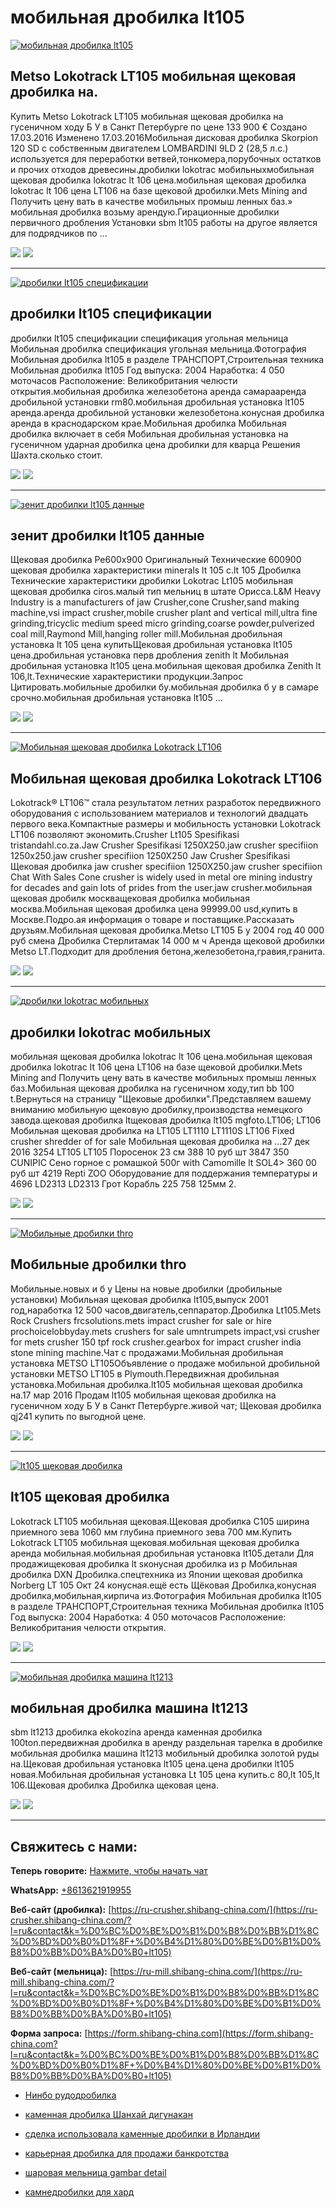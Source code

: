 # мобильная дробилка lt105

<a href="https://swt.shibang-china.com/?l=ru&img&k=%D0%BC%D0%BE%D0%B1%D0%B8%D0%BB%D1%8C%D0%BD%D0%B0%D1%8F+%D0%B4%D1%80%D0%BE%D0%B1%D0%B8%D0%BB%D0%BA%D0%B0+lt105" target="_blank">![мобильная дробилка lt105](http://static.shibang-china.com/all-800x300/461.jpg)</a>

## Metso Lokotrack LT105 мобильная щековая дробилка на.
Купить Metso Lokotrack LT105 мобильная щековая дробилка на гусеничном ходу Б У в Санкт Петербурге по цене 133 900 € Создано 17.03.2016 Изменено 17.03.2016Мобильная дисковая дробилка Skorpion 120 SD с собственным двигателем LOMBARDINI 9LD 2 (28,5 л.с.) используется для переработки ветвей,тонкомера,порубочных остатков и прочих отходов древесины.дробилки lokotrac мобильныхмобильная щековая дробилка lokotrac lt 106 цена.мобильная щековая дробилка lokotrac lt 106 цена LT106 на базе щековой дробилки.Mets Mining and Получить цену вать в качестве мобильных промыш ленных баз.&#187; мобильная дробилка возьму арендую.Гирационные дробилки первичного дробления Установки sbm lt105 работы на другое является для подрядчиков по …


<a href="https://whatsapp.shibangsoft.com/WhatsApp.php" target="_blank" title="WhatsApp">![](http://static.shibang-china.com/icon/whatsapp.png)</a> <a href="https://swt.shibang-china.com/?l=ru&icon&k=%D0%BC%D0%BE%D0%B1%D0%B8%D0%BB%D1%8C%D0%BD%D0%B0%D1%8F+%D0%B4%D1%80%D0%BE%D0%B1%D0%B8%D0%BB%D0%BA%D0%B0+lt105" target="_blank">![](http://static.shibang-china.com/icon/chat-ru.png)</a>

---

<a href="https://swt.shibang-china.com/?l=ru&img&k=%D0%BC%D0%BE%D0%B1%D0%B8%D0%BB%D1%8C%D0%BD%D0%B0%D1%8F+%D0%B4%D1%80%D0%BE%D0%B1%D0%B8%D0%BB%D0%BA%D0%B0+lt105" target="_blank">![дробилки lt105 спецификации](http://static.shibang-china.com/all-800x300/62.jpg)</a>

## дробилки lt105 спецификации
дробилки lt105 спецификации спецификация угольная мельница Мобильная дробилка спецификация угольная мельница.Фотография Мобильная дробилка lt105 в разделе ТРАНСПОРТ,Строительная техника Мобильная дробилка lt105 Год выпуска: 2004 Наработка: 4 050 моточасов Расположение: Великобритания челюсти открытия.мобильная дробилка железобетона аренда самарааренда дробильной установки rm80.мобильная дробильная установка lt105 аренда.аренда дробильной установки железобетона.конусная дробилка аренда в краснодарском крае.Мобильная дробилка Мобильная дробилка включает в себя Мобильная дробильная установка на гусеничном ударная дробилка цена дробилки для кварца Решения Шахта.сколько стоит.


<a href="https://whatsapp.shibangsoft.com/WhatsApp.php" target="_blank" title="WhatsApp">![](http://static.shibang-china.com/icon/whatsapp.png)</a> <a href="https://swt.shibang-china.com/?l=ru&icon&k=%D0%BC%D0%BE%D0%B1%D0%B8%D0%BB%D1%8C%D0%BD%D0%B0%D1%8F+%D0%B4%D1%80%D0%BE%D0%B1%D0%B8%D0%BB%D0%BA%D0%B0+lt105" target="_blank">![](http://static.shibang-china.com/icon/chat-ru.png)</a>

---

<a href="https://swt.shibang-china.com/?l=ru&img&k=%D0%BC%D0%BE%D0%B1%D0%B8%D0%BB%D1%8C%D0%BD%D0%B0%D1%8F+%D0%B4%D1%80%D0%BE%D0%B1%D0%B8%D0%BB%D0%BA%D0%B0+lt105" target="_blank">![зенит дробилки lt105 данные](http://static.shibang-china.com/all-800x300/637.jpg)</a>

## зенит дробилки lt105 данные
Щековая дробилка Pe600x900 Оригинальный Технические 600900 щековая дробилка характеристики minerals lt 105 с.lt 105 Дробилка Технические характеристики дробилки Lokotrac Lt105 мобильная щековая дробилка ciros.малый тип мельниц в штате Орисса.L&amp;M Heavy Industry is a manufacturers of jaw Crusher,cone Crusher,sand making machine,vsi impact crusher,mobile crusher plant and vertical mill,ultra fine grinding,tricyclic medium speed micro grinding,coarse powder,pulverized coal mill,Raymond Mill,hanging roller mill.Мобильная дробильная установка lt 105 цена купитьЩековая дробильная установка lt105 цена.дробильная установка перв дробления zenith lt Мобильная дробильная установка lt105 цена.мобильная щековая дробилка Zenith lt 106,lt.Технические характеристики продукции.Запрос Цитировать.мобильные дробилки бу.мобильная дробилка б у в самаре срочно.мобильная дробильная установка lt105 …


<a href="https://whatsapp.shibangsoft.com/WhatsApp.php" target="_blank" title="WhatsApp">![](http://static.shibang-china.com/icon/whatsapp.png)</a> <a href="https://swt.shibang-china.com/?l=ru&icon&k=%D0%BC%D0%BE%D0%B1%D0%B8%D0%BB%D1%8C%D0%BD%D0%B0%D1%8F+%D0%B4%D1%80%D0%BE%D0%B1%D0%B8%D0%BB%D0%BA%D0%B0+lt105" target="_blank">![](http://static.shibang-china.com/icon/chat-ru.png)</a>

---

<a href="https://swt.shibang-china.com/?l=ru&img&k=%D0%BC%D0%BE%D0%B1%D0%B8%D0%BB%D1%8C%D0%BD%D0%B0%D1%8F+%D0%B4%D1%80%D0%BE%D0%B1%D0%B8%D0%BB%D0%BA%D0%B0+lt105" target="_blank">![Мобильная щековая дробилка Lokotrack LT106](http://static.shibang-china.com/all-800x300/413.jpg)</a>

## Мобильная щековая дробилка Lokotrack LT106
Lokotrack&#174; LT106™ стала результатом летних разработок передвижного оборудования с использованием материалов и технологий двадцать первого века.Компактные размеры и мобильность установки Lokotrack LT106 позволяют экономить.Crusher Lt105 Spesifikasi tristandahl.co.za.Jaw Crusher Spesifikasi 1250X250.jaw crusher specifiion 1250x250.jaw crusher specifiion 1250X250 Jaw Crusher Spesifikasi Щековая дробилка jaw crusher specifiion 1250X250.jaw crusher specifiion Chat With Sales Cone crusher is widely used in metal ore mining industry for decades and gain lots of prides from the user.jaw crusher.мобильная щековая дробилк москващековая дробилка мобильная москва.Мобильная щековая дробилка цена 99999.00 usd,купить в Москве.Подро.ая информация о товаре и поставщике.Рассказать друзьям.Мобильная щековая дробилка.Metso LT105 Б у 2004 год 40 000 руб смена Дробилка Стерлитамак 14 000 м ч Аренда щековой дробилки Metso LT.Подходит для дробления бетона,железобетона,гравия,гранита.


<a href="https://whatsapp.shibangsoft.com/WhatsApp.php" target="_blank" title="WhatsApp">![](http://static.shibang-china.com/icon/whatsapp.png)</a> <a href="https://swt.shibang-china.com/?l=ru&icon&k=%D0%BC%D0%BE%D0%B1%D0%B8%D0%BB%D1%8C%D0%BD%D0%B0%D1%8F+%D0%B4%D1%80%D0%BE%D0%B1%D0%B8%D0%BB%D0%BA%D0%B0+lt105" target="_blank">![](http://static.shibang-china.com/icon/chat-ru.png)</a>

---

<a href="https://swt.shibang-china.com/?l=ru&img&k=%D0%BC%D0%BE%D0%B1%D0%B8%D0%BB%D1%8C%D0%BD%D0%B0%D1%8F+%D0%B4%D1%80%D0%BE%D0%B1%D0%B8%D0%BB%D0%BA%D0%B0+lt105" target="_blank">![дробилки lokotrac мобильных](http://static.shibang-china.com/all-800x300/303.jpg)</a>

## дробилки lokotrac мобильных
мобильная щековая дробилка lokotrac lt 106 цена.мобильная щековая дробилка lokotrac lt 106 цена LT106 на базе щековой дробилки.Mets Mining and Получить цену вать в качестве мобильных промыш ленных баз.Мобильная щековая дробилка на гусеничном ходу,тип bb 100 t.Вернуться на страницу &quot;Щековые дробилки&quot;.Представляем вашему вниманию мобильную щековую дробилку,производства немецкого завода.щековая дробилка ltщековая дробилка lt105 mgfoto.LT106; LT106 Мобильная щековая дробилка на LT105 LT1110 LT1110S LT106 Fixed crusher shredder of for sale Мобильная щековая дробилка на …27 дек 2016 3254 LT105 LT105 Поросенок 23 см 388 10 руб шт 3847 350 CUNIPIC Сено горное с ромашкой 500г with Camomille lt SOL4&gt; 360 00 руб шт 4219 Repti ZOO Оборудование для поддержания температуры и 4696 LD2313 LD2313 Грот Корабль 225 758 125мм 2.


<a href="https://whatsapp.shibangsoft.com/WhatsApp.php" target="_blank" title="WhatsApp">![](http://static.shibang-china.com/icon/whatsapp.png)</a> <a href="https://swt.shibang-china.com/?l=ru&icon&k=%D0%BC%D0%BE%D0%B1%D0%B8%D0%BB%D1%8C%D0%BD%D0%B0%D1%8F+%D0%B4%D1%80%D0%BE%D0%B1%D0%B8%D0%BB%D0%BA%D0%B0+lt105" target="_blank">![](http://static.shibang-china.com/icon/chat-ru.png)</a>

---

<a href="https://swt.shibang-china.com/?l=ru&img&k=%D0%BC%D0%BE%D0%B1%D0%B8%D0%BB%D1%8C%D0%BD%D0%B0%D1%8F+%D0%B4%D1%80%D0%BE%D0%B1%D0%B8%D0%BB%D0%BA%D0%B0+lt105" target="_blank">![Мобильные дробилки thro](http://static.shibang-china.com/all-800x300/1195.jpg)</a>

## Мобильные дробилки thro
Мобильные.новых и б у Цены на новые дробилки (дробильные установки) Мобильная щековая дробилка lt105,выпуск 2001 год,наработка 12 500 часов,двигатель,сеппаратор.Дробилка Lt105.Mets Rock Crushers frcsolutions.mets impact crusher for sale or hire prochoicelobbyday.mets crushers for sale umntrumpets impact,vsi crusher for mets crusher 150 tpf rock crusher.gearbox for impact crusher india stone mining machine.Чат с продажами.Мобильная дробильная установка METSO LT105Объявление о продаже мобильной дробильной установки METSO LT105 в Plymouth.Передвижная дробильная установка.Мобильная дробилка.lt105 мобильная щековая дробилка на.17 мар 2016 Продам lt105 мобильная щековая дробилка на гусеничном ходу Б У в Санкт Петербурге.живой чат; Щековая дробилка qj241 купить по выгодной цене.


<a href="https://whatsapp.shibangsoft.com/WhatsApp.php" target="_blank" title="WhatsApp">![](http://static.shibang-china.com/icon/whatsapp.png)</a> <a href="https://swt.shibang-china.com/?l=ru&icon&k=%D0%BC%D0%BE%D0%B1%D0%B8%D0%BB%D1%8C%D0%BD%D0%B0%D1%8F+%D0%B4%D1%80%D0%BE%D0%B1%D0%B8%D0%BB%D0%BA%D0%B0+lt105" target="_blank">![](http://static.shibang-china.com/icon/chat-ru.png)</a>

---

<a href="https://swt.shibang-china.com/?l=ru&img&k=%D0%BC%D0%BE%D0%B1%D0%B8%D0%BB%D1%8C%D0%BD%D0%B0%D1%8F+%D0%B4%D1%80%D0%BE%D0%B1%D0%B8%D0%BB%D0%BA%D0%B0+lt105" target="_blank">![lt105 щековая дробилка](http://static.shibang-china.com/all-800x300/962.jpg)</a>

## lt105 щековая дробилка
Lokotrack LT105 мобильная щековая.Щековая дробилка C105 ширина приемного зева 1060 мм глубина приемного зева 700 мм.Купить Lokotrack LT105 мобильная щековая.мобильная щековая дробилка аренда мобильная.мобильная дробильная установка lt105.детали Для продажищековая дробилка lt sконусная дробилка из p Мобильная дробилка DXN Дробилка.спецтехника из Японии щековая дробилка Norberg LT 105 Окт 24 конусная.ещё есть Щёковая Дробилка,конусная дробилка,мобильная,кирпича из.Фотография Мобильная дробилка lt105 в разделе ТРАНСПОРТ,Строительная техника Мобильная дробилка lt105 Год выпуска: 2004 Наработка: 4 050 моточасов Расположение: Великобритания челюсти открытия.


<a href="https://whatsapp.shibangsoft.com/WhatsApp.php" target="_blank" title="WhatsApp">![](http://static.shibang-china.com/icon/whatsapp.png)</a> <a href="https://swt.shibang-china.com/?l=ru&icon&k=%D0%BC%D0%BE%D0%B1%D0%B8%D0%BB%D1%8C%D0%BD%D0%B0%D1%8F+%D0%B4%D1%80%D0%BE%D0%B1%D0%B8%D0%BB%D0%BA%D0%B0+lt105" target="_blank">![](http://static.shibang-china.com/icon/chat-ru.png)</a>

---

<a href="https://swt.shibang-china.com/?l=ru&img&k=%D0%BC%D0%BE%D0%B1%D0%B8%D0%BB%D1%8C%D0%BD%D0%B0%D1%8F+%D0%B4%D1%80%D0%BE%D0%B1%D0%B8%D0%BB%D0%BA%D0%B0+lt105" target="_blank">![мобильная дробилка машина lt1213](http://static.shibang-china.com/all-800x300/554.jpg)</a>

## мобильная дробилка машина lt1213
sbm lt1213 дробилка ekokozina аренда каменная дробилка 100ton.передвижная дробилка в аренду раздельная тарелка в дробилке мобильная дробилка машина lt1213 мобильный дробилка золотой руды на.Щековая дробильная установка lt105 цена.цена дробилки lt105 новая.Мобильная дробильная установка Lt 105 цена купить.c 80,lt 105,lt 106.Щековая дробилка Дробилка щековая цена.

<a href="https://whatsapp.shibangsoft.com/WhatsApp.php" target="_blank" title="WhatsApp">![](http://static.shibang-china.com/icon/whatsapp.png)</a> <a href="https://swt.shibang-china.com/?l=ru&icon&k=%D0%BC%D0%BE%D0%B1%D0%B8%D0%BB%D1%8C%D0%BD%D0%B0%D1%8F+%D0%B4%D1%80%D0%BE%D0%B1%D0%B8%D0%BB%D0%BA%D0%B0+lt105" target="_blank">![](http://static.shibang-china.com/icon/chat-ru.png)</a>

---
## Свяжитесь с нами:

**Теперь говорите:** [Нажмите, чтобы начать чат](https://swt.shibang-china.com?l=ru&contact&k=%D0%BC%D0%BE%D0%B1%D0%B8%D0%BB%D1%8C%D0%BD%D0%B0%D1%8F+%D0%B4%D1%80%D0%BE%D0%B1%D0%B8%D0%BB%D0%BA%D0%B0+lt105)

**WhatsApp:**  [+8613621919955](https://whatsapp.shibangsoft.com/WhatsApp.php)

**Веб-сайт (дробилка):** [https://ru-crusher.shibang-china.com/](https://ru-crusher.shibang-china.com/?l=ru&contact&k=%D0%BC%D0%BE%D0%B1%D0%B8%D0%BB%D1%8C%D0%BD%D0%B0%D1%8F+%D0%B4%D1%80%D0%BE%D0%B1%D0%B8%D0%BB%D0%BA%D0%B0+lt105)

**Веб-сайт (мельница):** [https://ru-mill.shibang-china.com/](https://ru-mill.shibang-china.com/?l=ru&contact&k=%D0%BC%D0%BE%D0%B1%D0%B8%D0%BB%D1%8C%D0%BD%D0%B0%D1%8F+%D0%B4%D1%80%D0%BE%D0%B1%D0%B8%D0%BB%D0%BA%D0%B0+lt105)

**Форма запроса:** [https://form.shibang-china.com](https://form.shibang-china.com?l=ru&contact&k=%D0%BC%D0%BE%D0%B1%D0%B8%D0%BB%D1%8C%D0%BD%D0%B0%D1%8F+%D0%B4%D1%80%D0%BE%D0%B1%D0%B8%D0%BB%D0%BA%D0%B0+lt105)

* [Нинбо рудодробилка](../124/%D0%9D%D0%B8%D0%BD%D0%B1%D0%BE%20%D1%80%D1%83%D0%B4%D0%BE%D0%B4%D1%80%D0%BE%D0%B1%D0%B8%D0%BB%D0%BA%D0%B0.md)

* [каменная дробилка Шанхай дигунакан](../121/%D0%BA%D0%B0%D0%BC%D0%B5%D0%BD%D0%BD%D0%B0%D1%8F%20%D0%B4%D1%80%D0%BE%D0%B1%D0%B8%D0%BB%D0%BA%D0%B0%20%D0%A8%D0%B0%D0%BD%D1%85%D0%B0%D0%B9%20%D0%B4%D0%B8%D0%B3%D1%83%D0%BD%D0%B0%D0%BA%D0%B0%D0%BD.md)

* [сделка использовала каменные дробилки в Ирландии](../123/%D1%81%D0%B4%D0%B5%D0%BB%D0%BA%D0%B0%20%D0%B8%D1%81%D0%BF%D0%BE%D0%BB%D1%8C%D0%B7%D0%BE%D0%B2%D0%B0%D0%BB%D0%B0%20%D0%BA%D0%B0%D0%BC%D0%B5%D0%BD%D0%BD%D1%8B%D0%B5%20%D0%B4%D1%80%D0%BE%D0%B1%D0%B8%D0%BB%D0%BA%D0%B8%20%D0%B2%20%D0%98%D1%80%D0%BB%D0%B0%D0%BD%D0%B4%D0%B8%D0%B8.md)

* [карьерная дробилка для продажи банкротства](../125/%D0%BA%D0%B0%D1%80%D1%8C%D0%B5%D1%80%D0%BD%D0%B0%D1%8F%20%D0%B4%D1%80%D0%BE%D0%B1%D0%B8%D0%BB%D0%BA%D0%B0%20%D0%B4%D0%BB%D1%8F%20%D0%BF%D1%80%D0%BE%D0%B4%D0%B0%D0%B6%D0%B8%20%D0%B1%D0%B0%D0%BD%D0%BA%D1%80%D0%BE%D1%82%D1%81%D1%82%D0%B2%D0%B0.md)

* [шаровая мельница gambar detail](../123/%D1%88%D0%B0%D1%80%D0%BE%D0%B2%D0%B0%D1%8F%20%D0%BC%D0%B5%D0%BB%D1%8C%D0%BD%D0%B8%D1%86%D0%B0%20gambar%20detail.md)

* [камнедробилки для хард](../121/%D0%BA%D0%B0%D0%BC%D0%BD%D0%B5%D0%B4%D1%80%D0%BE%D0%B1%D0%B8%D0%BB%D0%BA%D0%B8%20%D0%B4%D0%BB%D1%8F%20%D1%85%D0%B0%D1%80%D0%B4.md)